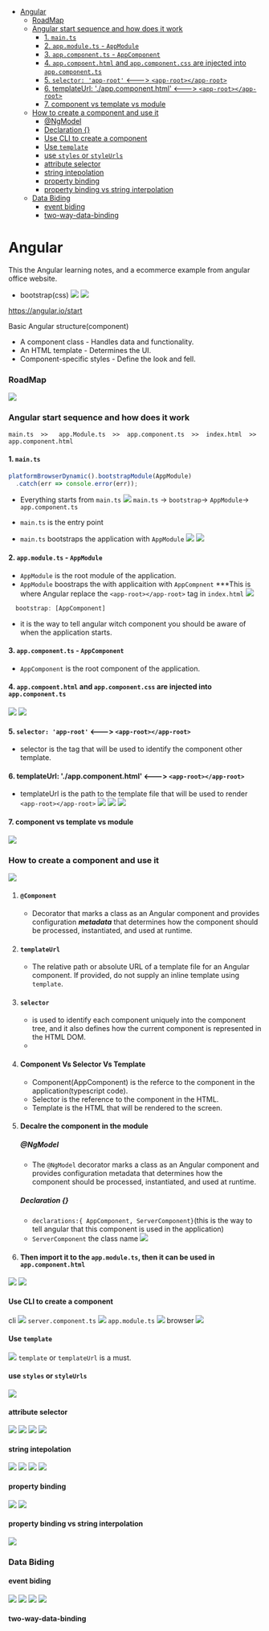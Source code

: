 - [Angular](#angular)
    - [RoadMap](#roadmap)
    - [Angular start sequence and how does it work](#angular-start-sequence-and-how-does-it-work)
      - [1. `main.ts`](#1-maints)
      - [2. `app.module.ts` - `AppModule`](#2-appmodulets---appmodule)
      - [3. `app.component.ts` - `AppComponent`](#3-appcomponentts---appcomponent)
      - [4. `app.compoent.html` and `app.component.css` are injected into `app.component.ts`](#4-appcompoenthtml-and-appcomponentcss-are-injected-into-appcomponentts)
      - [5. `selector: 'app-root'`  <---> `<app-root></app-root>`](#5-selector-app-root------app-rootapp-root)
      - [6. templateUrl: './app.component.html' <---> `<app-root></app-root>`](#6-templateurl-appcomponenthtml-----app-rootapp-root)
      - [7. component vs template vs module](#7-component-vs-template-vs-module)
    - [How to create a component and use it](#how-to-create-a-component-and-use-it)
        - [@NgModel](#ngmodel)
        - [Declaration {}](#declaration-)
      - [Use CLI to create a component](#use-cli-to-create-a-component)
      - [Use `template`](#use-template)
      - [use `styles` or `styleUrls`](#use-styles-or-styleurls)
      - [attribute selector](#attribute-selector)
      - [string intepolation](#string-intepolation)
      - [property binding](#property-binding)
      - [property binding vs string interpolation](#property-binding-vs-string-interpolation)
    - [Data Biding](#data-biding)
      - [event biding](#event-biding)
      - [two-way-data-binding](#two-way-data-binding)

# Angular

This the Angular learning notes, and a ecommerce example from angular office website.

* bootstrap(css)
![](./images/npm-bootstrap.png)
![](./images/angular-json-bootrap.png)

https://angular.io/start

Basic Angular structure(component)
* A component class - Handles data and functionality.
* An HTML template - Determines the UI.
* Component-specific styles - Define the look and fell.


### RoadMap
![](./images/road-map.png)


### Angular start sequence and how does it work
`main.ts  >>   app.Module.ts  >>  app.component.ts  >>  index.html  >>  app.component.html `

#### 1. `main.ts`
```typescript
platformBrowserDynamic().bootstrapModule(AppModule)
  .catch(err => console.error(err));
```
  * Everything starts from `main.ts`
![](images/how-it-works/Screen%20Shot%202022-05-17%20at%209.57.51%20AM.png)
`main.ts` -> `bootstrap`-> `AppModule`-> `app.component.ts`

  * `main.ts` is the entry point 

  * `main.ts` bootstraps the application with `AppModule`
![](images/how-it-works/Screen%20Shot%202022-05-17%20at%2010.32.44%20AM.png)
![](./images/main.ts.png)

#### 2. `app.module.ts` - `AppModule`

* `AppModule` is the root module of the application.
* `AppModule` boostraps the with applicaition with `AppCompnent`
***This is where Angular replace the `<app-root></app-root>` tag in `index.html`
![](./images/app.module.ts.png)
```typescript
  bootstrap: [AppComponent]
```
- it is the way to tell angular witch component you should be aware of when the application starts.

#### 3. `app.component.ts` - `AppComponent`
* `AppComponent` is the root component of the application.


#### 4. `app.compoent.html` and `app.component.css` are injected into `app.component.ts`
![](./images/app.component.ts.png)
![](./images/app.component.html.png)

#### 5. `selector: 'app-root'`  <---> `<app-root></app-root>`
*  selector is the tag that will be used to identify the component other template.

#### 6. templateUrl: './app.component.html' <---> `<app-root></app-root>`
* templateUrl is the path to the template file that will be used to render `<app-root></app-root>`
![](./images/app-root.png)
![](./images/app.component.html.png)
![](./images/browser.png)

#### 7. component vs template vs module
![](images/how-it-works/Lsofi.png) 

### How to create a component and use it
![](./images/server.component.ts.png)
1. ####  `@Component`
   - Decorator that marks a class as an Angular component and provides configuration ***metadata*** that determines how the component should be processed, instantiated, and used at runtime.
2. #### `templateUrl`
   * The relative path or absolute URL of a template file for an Angular component. If provided, do not supply an inline template using `template`.
3. #### `selector` 
   - is used to identify each component uniquely into the component tree, and it also defines how the current component is represented in the HTML DOM.
   - 
4. #### Component Vs Selector Vs Template
   - Component(AppComponent) is the referce to the component in the application(typescript code).
   - Selector is the reference to the component in the HTML.
   - Template is the HTML that will be rendered to the screen.

5. #### Decalre the component in the module
   ##### @NgModel
    - The `@NgModel` decorator marks a class as an Angular component and provides configuration metadata that determines how the component should be processed, instantiated, and used at runtime.
   ##### Declaration {}
    - `declarations:{ AppComponent, ServerComponent}`(this is the way to tell angular that this component is used in the application)
    - `ServerComponent` the class name
![](./images/server.component-and-app.module.png)

6. #### Then import it to the `app.module.ts`, then it can be used in `app.component.html`
![](./images/Screen%20Shot%202022-04-30%20at%201.56.10%20PM.png)
![](./images/Screen%20Shot%202022-04-30%20at%201.57.39%20PM.png)

#### Use CLI to create a component
cli
![](./images/Screen%20Shot%202022-04-30%20at%203.51.25%20PM.png)
`server.component.ts`
![](./images/Screen%20Shot%202022-04-30%20at%204.27.57%20PM.png)
`app.module.ts`
![](./images/Screen%20Shot%202022-04-30%20at%204.28.18%20PM.png)
browser
![](./images/Screen%20Shot%202022-04-30%20at%204.27.19%20PM.png)


#### Use `template`
![](./images/Screen%20Shot%202022-04-30%20at%206.55.28%20PM.png)
`template` or `templateUrl` is a must.

#### use `styles` or `styleUrls`
![](./images/Screen%20Shot%202022-04-30%20at%207.03.48%20PM.png)

#### attribute selector
![](images/Screen%20Shot%202022-04-30%20at%207.28.33%20PM.png)
![](./images/Screen%20Shot%202022-04-30%20at%207.24.22%20PM.png)
![](./images/Screen%20Shot%202022-04-30%20at%204.27.57%20PM.png)
![](images/Screen%20Shot%202022-04-30%20at%207.25.54%20PM.png)

#### string intepolation
![](./images/string-intepolation/Screen%20Shot%202022-05-03%20at%206.40.34%20AM.png)
![](./images/string-intepolation/Screen%20Shot%202022-05-03%20at%206.40.39%20AM.png)
![](./images/string-intepolation/Screen%20Shot%202022-05-03%20at%206.43.38%20AM.png)
![](./images/string-intepolation/Screen%20Shot%202022-05-03%20at%206.43.46%20AM.png)

#### property binding
![](./images/property-bining/Screen%20Shot%202022-05-03%20at%207.21.50%20AM.png)
![](./images/property-bining/Screen%20Shot%202022-05-03%20at%207.21.58%20AM.png)

#### property binding vs string interpolation
![](./images/property-bining/Screen%20Shot%202022-05-03%20at%207.55.27%20AM.png)

### Data Biding
#### event biding
![](./images/event-binding/Screen%20Shot%202022-05-04%20at%208.10.14%20AM.png)
![](./images/event-binding/Screen%20Shot%202022-05-04%20at%208.10.14%20AM.png)
![](./images/event-binding/Screen%20Shot%202022-05-04%20at%208.10.14%20AM.png)
![](./images/event-binding/Screen%20Shot%202022-05-04%20at%208.10.14%20AM.png)

#### two-way-data-binding
![]()
![]()
![]()
![]()
![]()
